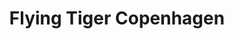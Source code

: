 ---
title: "Flying Tiger Copenhagen"
url: /toledo/flying-tiger-copenhagen/
shop: tienda de variedades
---